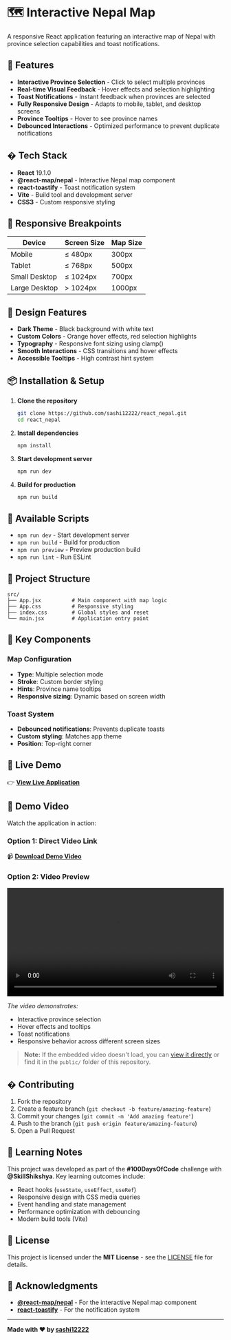# 🗺️ Interactive Nepal Map

A responsive React application featuring an interactive map of Nepal with province selection capabilities and toast notifications.

## 🚀 Features

- **Interactive Province Selection** - Click to select multiple provinces
- **Real-time Visual Feedback** - Hover effects and selection highlighting
- **Toast Notifications** - Instant feedback when provinces are selected
- **Fully Responsive Design** - Adapts to mobile, tablet, and desktop screens
- **Province Tooltips** - Hover to see province names
- **Debounced Interactions** - Optimized performance to prevent duplicate notifications

## �️ Tech Stack

- **React** 19.1.0
- **@react-map/nepal** - Interactive Nepal map component
- **react-toastify** - Toast notification system
- **Vite** - Build tool and development server
- **CSS3** - Custom responsive styling

## 📱 Responsive Breakpoints

| Device        | Screen Size | Map Size |
| ------------- | ----------- | -------- |
| Mobile        | ≤ 480px     | 300px    |
| Tablet        | ≤ 768px     | 500px    |
| Small Desktop | ≤ 1024px    | 700px    |
| Large Desktop | > 1024px    | 1000px   |

## 🎨 Design Features

- **Dark Theme** - Black background with white text
- **Custom Colors** - Orange hover effects, red selection highlights
- **Typography** - Responsive font sizing using clamp()
- **Smooth Interactions** - CSS transitions and hover effects
- **Accessible Tooltips** - High contrast hint system

## 📦 Installation & Setup

1. **Clone the repository**

   ```bash
   git clone https://github.com/sashi12222/react_nepal.git
   cd react_nepal
   ```

2. **Install dependencies**

   ```bash
   npm install
   ```

3. **Start development server**

   ```bash
   npm run dev
   ```

4. **Build for production**
   ```bash
   npm run build
   ```

## 🔧 Available Scripts

- `npm run dev` - Start development server
- `npm run build` - Build for production
- `npm run preview` - Preview production build
- `npm run lint` - Run ESLint

## 📂 Project Structure

```
src/
├── App.jsx          # Main component with map logic
├── App.css          # Responsive styling
├── index.css        # Global styles and reset
└── main.jsx         # Application entry point
```

## 🎯 Key Components

### Map Configuration

- **Type**: Multiple selection mode
- **Stroke**: Custom border styling
- **Hints**: Province name tooltips
- **Responsive sizing**: Dynamic based on screen width

### Toast System

- **Debounced notifications**: Prevents duplicate toasts
- **Custom styling**: Matches app theme
- **Position**: Top-right corner

## 🌟 Live Demo

👉 **[View Live Application](https://react-nepal-five.vercel.app/)**

## 🎥 Demo Video

Watch the application in action:

### Option 1: Direct Video Link

📹 **[Download Demo Video](https://react-nepal-five.vercel.app/map.mp4.mp4)**

### Option 2: Video Preview

<video width="100%" controls>
  <source src="https://react-nepal-five.vercel.app/map.mp4.mp4" type="video/mp4">
  Your browser does not support the video tag.
</video>

_The video demonstrates:_

- Interactive province selection
- Hover effects and tooltips
- Toast notifications
- Responsive behavior across different screen sizes

> **Note:** If the embedded video doesn't load, you can [view it directly](https://react-nepal-five.vercel.app/map.mp4.mp4) or find it in the `public/` folder of this repository.

## � Contributing

1. Fork the repository
2. Create a feature branch (`git checkout -b feature/amazing-feature`)
3. Commit your changes (`git commit -m 'Add amazing feature'`)
4. Push to the branch (`git push origin feature/amazing-feature`)
5. Open a Pull Request

## 📝 Learning Notes

This project was developed as part of the **#100DaysOfCode** challenge with **@SkillShikshya**. Key learning outcomes include:

- React hooks (`useState`, `useEffect`, `useRef`)
- Responsive design with CSS media queries
- Event handling and state management
- Performance optimization with debouncing
- Modern build tools (Vite)

## 📄 License

This project is licensed under the **MIT License** - see the [LICENSE](LICENSE) file for details.

## 🙏 Acknowledgments

- **[@react-map/nepal](https://www.npmjs.com/package/@react-map/nepal)** - For the interactive Nepal map component
- **[react-toastify](https://fkhadra.github.io/react-toastify/)** - For the notification system

---

**Made with ❤️ by [sashi12222](https://github.com/sashi12222)**
